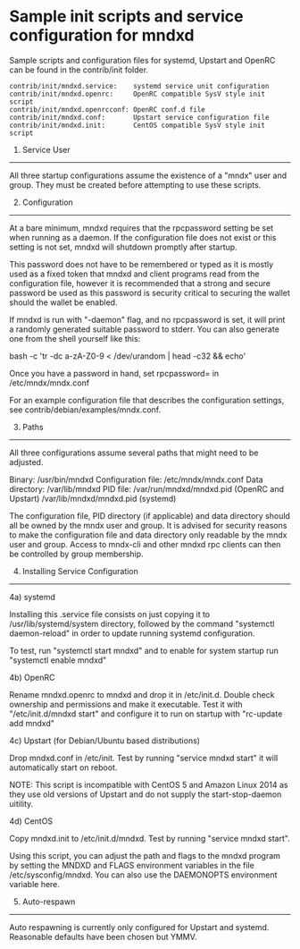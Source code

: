 Sample init scripts and service configuration for mndxd
==========================================================

Sample scripts and configuration files for systemd, Upstart and OpenRC
can be found in the contrib/init folder.

    contrib/init/mndxd.service:    systemd service unit configuration
    contrib/init/mndxd.openrc:     OpenRC compatible SysV style init script
    contrib/init/mndxd.openrcconf: OpenRC conf.d file
    contrib/init/mndxd.conf:       Upstart service configuration file
    contrib/init/mndxd.init:       CentOS compatible SysV style init script

1. Service User
---------------------------------

All three startup configurations assume the existence of a "mndx" user
and group.  They must be created before attempting to use these scripts.

2. Configuration
---------------------------------

At a bare minimum, mndxd requires that the rpcpassword setting be set
when running as a daemon.  If the configuration file does not exist or this
setting is not set, mndxd will shutdown promptly after startup.

This password does not have to be remembered or typed as it is mostly used
as a fixed token that mndxd and client programs read from the configuration
file, however it is recommended that a strong and secure password be used
as this password is security critical to securing the wallet should the
wallet be enabled.

If mndxd is run with "-daemon" flag, and no rpcpassword is set, it will
print a randomly generated suitable password to stderr.  You can also
generate one from the shell yourself like this:

bash -c 'tr -dc a-zA-Z0-9 < /dev/urandom | head -c32 && echo'

Once you have a password in hand, set rpcpassword= in /etc/mndx/mndx.conf

For an example configuration file that describes the configuration settings,
see contrib/debian/examples/mndx.conf.

3. Paths
---------------------------------

All three configurations assume several paths that might need to be adjusted.

Binary:              /usr/bin/mndxd
Configuration file:  /etc/mndx/mndx.conf
Data directory:      /var/lib/mndxd
PID file:            /var/run/mndxd/mndxd.pid (OpenRC and Upstart)
                     /var/lib/mndxd/mndxd.pid (systemd)

The configuration file, PID directory (if applicable) and data directory
should all be owned by the mndx user and group.  It is advised for security
reasons to make the configuration file and data directory only readable by the
mndx user and group.  Access to mndx-cli and other mndxd rpc clients
can then be controlled by group membership.

4. Installing Service Configuration
-----------------------------------

4a) systemd

Installing this .service file consists on just copying it to
/usr/lib/systemd/system directory, followed by the command
"systemctl daemon-reload" in order to update running systemd configuration.

To test, run "systemctl start mndxd" and to enable for system startup run
"systemctl enable mndxd"

4b) OpenRC

Rename mndxd.openrc to mndxd and drop it in /etc/init.d.  Double
check ownership and permissions and make it executable.  Test it with
"/etc/init.d/mndxd start" and configure it to run on startup with
"rc-update add mndxd"

4c) Upstart (for Debian/Ubuntu based distributions)

Drop mndxd.conf in /etc/init.  Test by running "service mndxd start"
it will automatically start on reboot.

NOTE: This script is incompatible with CentOS 5 and Amazon Linux 2014 as they
use old versions of Upstart and do not supply the start-stop-daemon uitility.

4d) CentOS

Copy mndxd.init to /etc/init.d/mndxd. Test by running "service mndxd start".

Using this script, you can adjust the path and flags to the mndxd program by
setting the MNDXD and FLAGS environment variables in the file
/etc/sysconfig/mndxd. You can also use the DAEMONOPTS environment variable here.

5. Auto-respawn
-----------------------------------

Auto respawning is currently only configured for Upstart and systemd.
Reasonable defaults have been chosen but YMMV.
